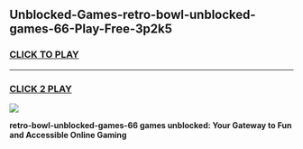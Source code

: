 
## Unblocked-Games-retro-bowl-unblocked-games-66-Play-Free-3p2k5
<h3>
<a href="https://premium76.site?title=retro-bowl-unblocked-games-66&ref=23A">CLICK TO PLAY</a></h3>
<hr>

<h3>
<a href="https://premium76.site?title=retro-bowl-unblocked-games-66&ref=23A">CLICK 2 PLAY</a>
  
</h3>

<a href="https://premium76.site?title=retro-bowl-unblocked-games-66&ref=23A"><img src="https://clearcache.store/games.png"></a>


**retro-bowl-unblocked-games-66 games unblocked: Your Gateway to Fun and Accessible Online Gaming**
